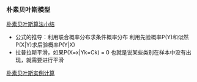 ### 朴素贝叶斯模型

[朴素贝叶斯算法小结](https://www.cnblogs.com/pinard/p/6069267.html)

- 公式的推导：利用联合概率分布求条件概率分布 利用先验概率P(Y)和似然P(X|Y)求后验概率P(Y|X)
- 拉普拉斯平滑，如果P(X=x|Yk=Ck) = 0 也就是说某些类别在样本中没有出现，就需要进行平滑

[朴素贝叶斯实例计算](https://zhuanlan.zhihu.com/p/26262151)
